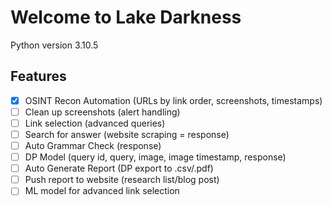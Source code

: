 # Welcome to Lake Darkness
Python version 3.10.5

## Features
- [x] OSINT Recon Automation (URLs by link order, screenshots, timestamps)
- [ ] Clean up screenshots (alert handling)
- [ ] Link selection (advanced queries)
- [ ] Search for answer (website scraping = response)
- [ ] Auto Grammar Check (response)
- [ ] DP Model (query id, query, image, image timestamp, response)
- [ ] Auto Generate Report (DP export to .csv/.pdf)
- [ ] Push report to website (research list/blog post)
- [ ] ML model for advanced link selection